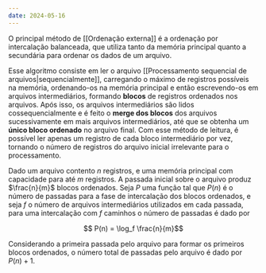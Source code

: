 ```yaml
---
date: 2024-05-16
---
```


O principal método de [[Ordenação externa]] é a ordenação por intercalação balanceada, que utiliza tanto da memória principal quanto a secundária para ordenar os dados de um arquivo.

Esse algoritmo consiste em ler o arquivo [[Processamento sequencial de arquivos|sequencialmente]], carregando o máximo de registros possíveis na memória, ordenando-os na memória principal e então escrevendo-os em arquivos intermediários, formando **blocos** de registros ordenados nos arquivos. Após isso, os arquivos intermediários são lidos cossequencialmente e é feito o **merge dos blocos** dos arquivos sucessivamente em mais arquivos intermediários, até que se obtenha um **único bloco ordenado** no arquivo final. Com esse método de leitura, é possível ler apenas um registro de cada bloco intermediário por vez, tornando o número de registros do arquivo inicial irrelevante para o processamento.

Dado um arquivo contento $n$ registros, e uma memória principal com capacidade para até $m$ registros. A passada inicial sobre o arquivo produz $\frac{n}{m}$ blocos ordenados. Seja $P$ uma função tal que $P(n)$ é o número de passadas para a fase de intercalação dos blocos ordenados, e seja $f$ o número de arquivos intermediários utilizados em cada passada, para uma intercalação com $f$ caminhos o número de passadas é dado por

$$ P(n) = \log_f \frac{n}{m}$$

Considerando a primeira passada pelo arquivo para formar os primeiros blocos ordenados, o número total de passadas pelo arquivo é dado por $P(n) + 1$.